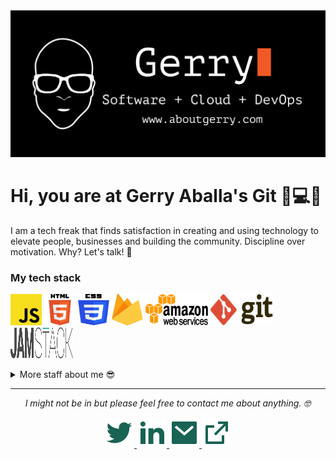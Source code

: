 <img src="https://github.com/Gerry-Aballa/Gerry-Aballa/blob/main/readmefiles/gitbanner.svg" alt="Banner image">

# Hi, you are at Gerry Aballa's Git :wave::computer::iphone:

I am a tech freak that finds satisfaction in creating and using technology to elevate people, businesses and building the community. Discipline over motivation. Why? Let's talk! :speech_balloon:

### My tech stack
<img src="https://github.com/Gerry-Aballa/Gerry-Aballa/blob/main/readmefiles/techstack/javascript.svg" alt="Javascript" width="50" height="50">    <img src="https://github.com/Gerry-Aballa/Gerry-Aballa/blob/main/readmefiles/techstack/html5.svg" alt="Html5" width="50" height="50">    <img src="https://github.com/Gerry-Aballa/Gerry-Aballa/blob/main/readmefiles/techstack/css3.svg" alt="CSS3" width="50" height="50">    <img src="https://github.com/Gerry-Aballa/Gerry-Aballa/blob/main/readmefiles/techstack/firebase.svg" alt="Firebase" width="50" height="50">    <img src="https://github.com/Gerry-Aballa/Gerry-Aballa/blob/main/readmefiles/techstack/aws.svg" alt="aws" width="100" height="50">    <img src="https://github.com/Gerry-Aballa/Gerry-Aballa/blob/main/readmefiles/techstack/git.svg" alt="Git" width="100" height="50">    <img src="https://github.com/Gerry-Aballa/Gerry-Aballa/blob/main/readmefiles/techstack/jamstack.svg" alt="Jamstack" width="100" height="50">


<details>
	<summary>More staff about me 😎</summary>
    <br>
    <p>
        <i>Alexa, give me a beat 🎶</i>
    </p>
    	- I create content about my tech obsessions ✍️ <br>
	- All work and no play makes Gerry a dull guy 😂 <br>
	- Discipline will take you places that motivation can not 🌎 <br>
</details>

<hr> 

<p align="center">
    <i>I might not be in but please feel free to contact me about anything. 🤓 </i>
    <p align="center">
        <a href="" alt="Twitter"><img src="https://github.com/Gerry-Aballa/Gerry-Aballa/blob/main/readmefiles/twitter-fill.svg"</a>
        <a href="" alt="Linkedin"><img src="https://github.com/Gerry-Aballa/Gerry-Aballa/blob/main/readmefiles/linkedin-fill.svg"</a>
        <a href="" alt="E-Mail"><img src="https://github.com/Gerry-Aballa/Gerry-Aballa/blob/main/readmefiles/mail-fill.svg"</a>
        <a href="" alt="My Site"><img src="https://github.com/Gerry-Aballa/Gerry-Aballa/blob/main/readmefiles/external-link-line.svg"</a>
    </p>
</p>
